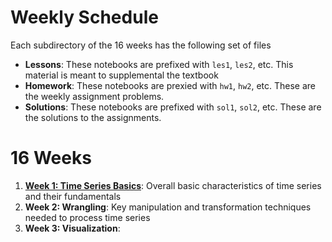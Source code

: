 # Weekly Schedule

Each subdirectory of the 16 weeks has the following set of files

* **Lessons**: These notebooks are prefixed with `les1`, `les2`, etc. This material is meant to supplemental the textbook
* **Homework**: These notebooks are prexied with `hw1`, `hw2`, etc.  These are the weekly assignment problems.
* **Solutions**: These notebooks are prefixed with `sol1`, `sol2`, etc.  These are the solutions to the assignments.

# 16 Weeks

1. **[Week 1: Time Series Basics](./week1-ts-basics)**: Overall basic characteristics of time series and their fundamentals
2. **Week 2: Wrangling**: Key manipulation and transformation techniques needed to process time series
3. **Week 3: Visualization**: 

